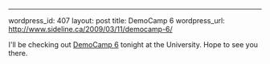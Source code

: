 --- 
wordpress_id: 407
layout: post
title: DemoCamp 6
wordpress_url: http://www.sideline.ca/2009/03/11/democamp-6/

I'll be checking out <a href="http://www.barcampedmonton.com/2009/02/democamp-edmonton-6/">DemoCamp 6</a> tonight at the University.  Hope to see you there.
